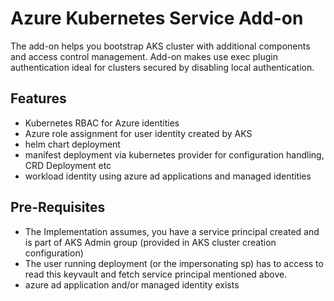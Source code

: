 # Azure Kubernetes Service Add-on

The add-on helps you bootstrap AKS cluster with additional components and access control management. Add-on makes use exec plugin authentication ideal for clusters secured by disabling local authentication.

## Features

- Kubernetes RBAC for Azure identities
- Azure role assignment for user identity created by AKS
- helm chart deployment
- manifest deployment via kubernetes provider for configuration handling, CRD Deployment etc
- workload identity using azure ad applications and managed identities

## Pre-Requisites

- The Implementation assumes, you have a service principal created and is part of AKS Admin group (provided in AKS cluster creation configuration)
- The user running deployment (or the impersonating sp) has to access to read this keyvault and fetch service principal mentioned above.
- azure ad application and/or managed identity exists

